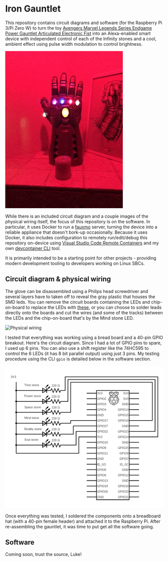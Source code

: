# Iron Gauntlet

This repository contains circuit diagrams and software (for the Raspberry Pi 3/Pi Zero W) to turn the toy [Avengers Marvel Legends Series Endgame Power Gauntlet Articulated Electronic Fist](https://www.amazon.com/gp/product/B07P7WZF11) into an Alexa-enabled smart device with independent control of each of the Infinity stones and a cool, ambient effect using pulse width modulation to control brightness.

![IronGauntlet](images/IronGauntlet.gif)

While there is an included circuit diagram and a couple images of the physical wiring itself, the focus of this repository is on the software. In particular, it uses Docker to run a [fauxmo](https://github.com/n8henrie/fauxmo) server, turning the device into a reliable appliance that doesn't bork-up occasionally. Because it uses Docker, it also includes configuration to remotely run/edit/debug this repository on-device using [Visual Studio Code Remote Containers](https://code.visualstudio.com/docs/remote/remote-overview) and my own [devcontainer CLI](https://github.com/aniongithub/devcontainer-tools) tool. 

It is primarily intended to be a starting point for other projects - providing modern development tooling to developers working on Linux SBCs.

## Circuit diagram & physical wiring

The glove can be disassembled using a Philips head screwdriver and several layers have to taken off to reveal the gray plastic that houses the SMD leds. You can remove the circuit boards containing the LEDs and chip-on-board to replace the LEDs with [these](https://www.amazon.com/CHANZON-PC-59042-Emitting-Assorted-Arduino/dp/B01AUI4VSI/ref=pd_ybh_a_20?_encoding=UTF8&psc=1&refRID=JCP5C1KQ5P37ZX6H5M1F), or you can choose to solder leads directly onto the boards and cut the wires (and some of the tracks) between the LEDs and the chip-on-board that's by the Mind stone LED.

![Physical wiring](images/LED-leads.gif)

I tested that everything was working using a bread board and a 40-pin GPIO breakout. Here's the circuit diagram. Since I had a lot of GPIO pins to spare, I used up 6 pins. You can also use a shift register like the 74HC595 to control the 6 LEDs (it has 8 bit parallel output) using just 3 pins. My testing procedure using the CLI `gpio` is detailed below in the software section.

![Circuit Diagram](images/circuit.png)

Once everything was tested, I soldered the components onto a breadboard hat (with a 40-pin female header) and attached it to the Raspberry Pi. After re-assembling the gauntlet, it was time to put get all the software going.

## Software

Coming soon, trust the source, Luke!